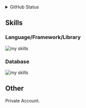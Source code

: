 <details>
  <summary>GitHub Status</summary>
  <table>
    <tbody>
      <tr>
        <td align="center" valign="middle">
          <img alt="Top Langs" height="150px" src="https://github-readme-stats.vercel.app/api/top-langs/?username=Kennnn2000&theme=onewhite&count_private=true&show_icons=true&langs_count=8&layout=compact" />  
        </td>
        <td align="center" valign="middle">
          <img alt="github stats" height="150px" weight="500px" src="https://github-readme-stats.vercel.app/api?username=Kennnn2000&theme=onewhite&count_private=true&show_icons=true&rank_icon=github&include_all_commits=true" />
        </td>
      </tr>
    </tbody>
   </table>
</details>

## Skills

### Language/Framework/Library
<img alt="my skills" src="https://skillicons.dev/icons?thema=light&i=html,css,js,ts,react,cs,java,py" />

### Database
<img alt="my skills" src="https://skillicons.dev/icons?thema=light&i=postgres" />

## Other
<p>Private Account.</p>

